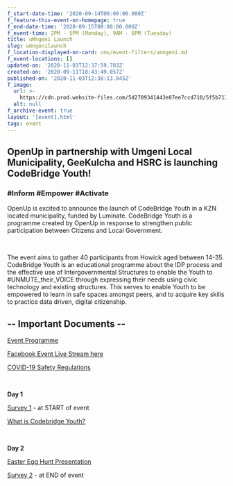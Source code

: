 ```yaml
---
f_start-date-time: '2020-09-14T00:00:00.000Z'
f_feature-this-event-on-homepage: true
f_end-date-time: '2020-09-15T00:00:00.000Z'
f_event-time: 2PM - 5PM (Monday), 9AM - 5PM (Tuesday)
title: uMngeni Launch
slug: umngenilaunch
f_location-displayed-on-card: cms/event-filters/umngeni.md
f_event-locations: []
updated-on: '2020-11-03T12:37:59.783Z'
created-on: '2020-09-11T10:43:49.057Z'
published-on: '2020-11-03T12:38:13.045Z'
f_image:
  url: >-
    https://cdn.prod.website-files.com/5d2709341443e07ee7ccd710/5f5b713fd7381a2a07160284_cby-umngeni-launch.jpg
  alt: null
f_archive-event: true
layout: '[event].html'
tags: event
---
```


OpenUp in partnership with Umgeni Local Municipality, GeeKulcha and HSRC is launching CodeBridge Youth!
-------------------------------------------------------------------------------------------------------

### #Inform #Empower #Activate

OpenUp is excited to announce the launch of CodeBridge Youth in a KZN located municipality, funded by Luminate. CodeBridge Youth is a programme created by OpenUp in response to strengthen public participation between Citizens and Local Government.

‍

The event aims to gather 40 participants from Howick aged between 14-35. CodeBridge Youth is an educational programme about the IDP process and the effective use of Intergovernmental Structures to enable the Youth to #UNMUTE\_their\_VOICE through expressing their needs using civic technology and existing structures. This serves to enable Youth to be empowered to learn in safe spaces amongst peers, and to acquire key skills to practice data driven, digital citizenship.

\-- Important Documents --
--------------------------

[Event Programme](https://docs.google.com/document/d/18hxELJH2AdeAiqfnjTaA2zvTujK6a4mjSQUa5WgQuYI/edit?usp=sharing)

[Facebook Event Live Stream here](https://www.facebook.com/codebridgeyouth/posts/618953239007800)

[COVID-19 Safety Regulations](https://docs.google.com/document/d/1736GBW7q8e9ekr6-X-l-G4IPO4ET_ABgStlwd9mh1bU/edit?usp=sharing)

**‍**

**Day 1**

[Survey 1](https://forms.gle/Ls2rhxLpj5yMhidn9) - at START of event

[What is Codebridge Youth?](https://www.facebook.com/codebridgeyouth/posts/618953239007800)

‍

**Day 2**

[Easter Egg Hunt Presentation](https://docs.google.com/presentation/d/1KRVJ7Og8YK6HzUqRLGemRwOuir5HigaPOYMPxfT2BDg/edit?usp=sharing)

[Survey 2](https://forms.gle/H7DraemMv9x8nZyv6) - at END of event

‍
